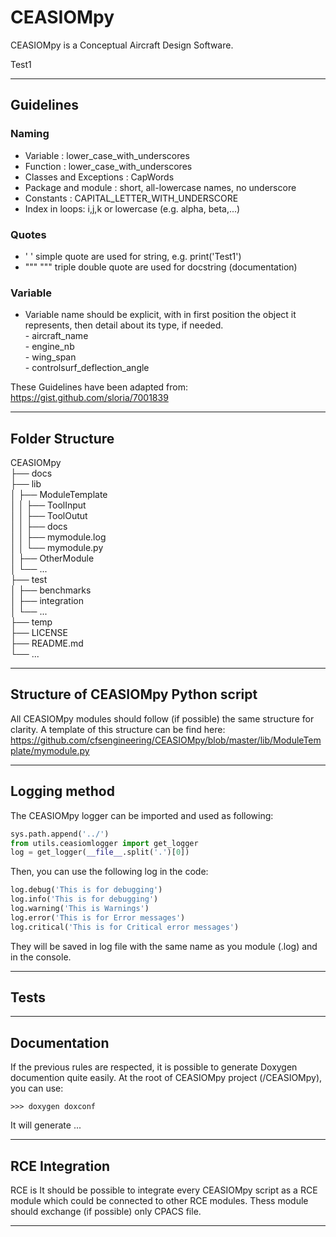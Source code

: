 # CEASIOMpy


CEASIOMpy is a Conceptual Aircraft Design Software.

Test1
__________

## Guidelines

### Naming

  - Variable :                  lower_case_with_underscores
  - Function :                  lower_case_with_underscores
  - Classes and Exceptions :    CapWords
  - Package and module :        short, all-lowercase names, no underscore
  - Constants :                 CAPITAL_LETTER_WITH_UNDERSCORE
  - Index in loops:             i,j,k  or lowercase (e.g. alpha, beta,...)

### Quotes
  - '  '    simple quote are used for string, e.g. print('Test1')
  - """ """ triple double quote are used for docstring (documentation)

### Variable
  - Variable name should be explicit, with in first position the object it
    represents, then detail about its type, if needed. <br />
        - aircraft_name <br />
        - engine_nb <br />
        - wing_span <br />
        - controlsurf_deflection_angle <br />

These Guidelines have been adapted from: https://gist.github.com/sloria/7001839
__________

## Folder Structure

CEASIOMpy <br />
├── docs <br />
├── lib <br />
│   ├── ModuleTemplate <br />
│   │   ├── ToolInput <br />
│   │   ├── ToolOutut <br />
│   │   ├── docs <br />
│   │   ├── mymodule.log <br />
│   │   └── mymodule.py <br />
│   ├── OtherModule <br />
│   └── ... <br />
├── test <br />
│   ├── benchmarks <br />
│   ├── integration <br />
│   └── ... <br />
├── temp <br />
├── LICENSE <br />
├── README.md <br />
└── ... <br />

__________

## Structure of CEASIOMpy Python script

All CEASIOMpy modules should follow (if possible) the same structure for
clarity. A template of this structure can be find here:
https://github.com/cfsengineering/CEASIOMpy/blob/master/lib/ModuleTemplate/mymodule.py

__________

## Logging method

The CEASIOMpy logger can be imported and used as following:

```python
sys.path.append('../')
from utils.ceasiomlogger import get_logger
log = get_logger(__file__.split('.')[0])
```

Then, you can use the following log in the code:

```python
log.debug('This is for debugging')
log.info('This is for debugging')
log.warning('This is Warnings')
log.error('This is for Error messages')
log.critical('This is for Critical error messages')
```

They will be saved in log file with the same name as you module (.log) and in
the console.

__________

## Tests





__________

## Documentation

If the previous rules are respected, it is possible to generate Doxygen
documention quite easily. At the root of CEASIOMpy project (/CEASIOMpy), you
can use:

```
>>> doxygen doxconf
```

It will generate ...

__________

## RCE Integration

RCE is
It should be possible to integrate every CEASIOMpy script as a RCE module which
could be connected to other RCE modules. Thess module should exchange
(if possible) only CPACS file.

__________
